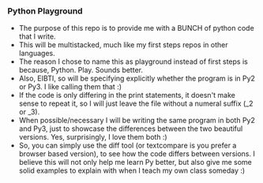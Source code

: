 ### Python Playground
* The purpose of this repo is to provide me with a BUNCH of python code that I write.
* This will be multistacked, much like my first steps repos in other languages.
* The reason I chose to name this as playground instead of first steps is 
because, Python. Play. Sounds better. 
* Also, EIBTI, so will be specifying explicitly whether the program is in Py2 
or Py3. I like calling them that :)
* If the code is only differing in the print statements, it doesn't make sense to 
repeat it, so I will just leave the file without a numeral suffix (_2 or _3).
* When possible/necessary I will be writing the same program in both Py2 and Py3, 
just to showcase the differences between the two beautiful versions. 
Yes, surprisingly, I love them both :)
* So, you can simply use the diff tool (or textcompare is you prefer a browser 
based version), to see how the code differs between versions. I believe this 
will not only help me learn Py better, but also give me some solid examples 
to explain with when I teach my own class someday :)